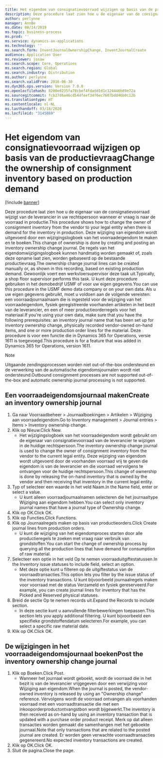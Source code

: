 ```yaml
---
title: Het eigendom van consignatievoorraad wijzigen op basis van de productievraag
description: Deze procedure laat zien hoe u de eigenaar van de consignatievoorraad wijzigt van de leverancier in uw rechtspersoon wanneer er vraag is naar de voorraad in productie.
author: perlynne
manager: AnnBe
ms.date: 08/14/2019
ms.topic: business-process
ms.prod: ''
ms.service: dynamics-ax-applications
ms.technology: ''
ms.search.form: InventJournalOwnershipChange, InventJournalCreate
audience: Application User
ms.reviewer: josaw
ms.search.scope: Core, Operations
ms.search.region: Global
ms.search.industry: Distribution
ms.author: perlynne
ms.search.validFrom: 2016-06-30
ms.dyn365.ops.version: Version 7.0.0
ms.openlocfilehash: 8200e0235fa78cbef4fdadd1d1c124446b89e72a
ms.sourcegitcommit: fcb27d6a46cd544feef34f6ec7607bdd46b0c12b
ms.translationtype: HT
ms.contentlocale: nl-NL
ms.lasthandoff: 03/18/2020
ms.locfileid: "3145869"
---
```

# <a name="change-the-ownership-of-consignment-inventory-based-on-production-demand"></a><span data-ttu-id="ca08d-103">Het eigendom van consignatievoorraad wijzigen op basis van de productievraag</span><span class="sxs-lookup"><span data-stu-id="ca08d-103">Change the ownership of consignment inventory based on production demand</span></span>

[!include [banner](../../includes/banner.md)]

<span data-ttu-id="ca08d-104">Deze procedure laat zien hoe u de eigenaar van de consignatievoorraad wijzigt van de leverancier in uw rechtspersoon wanneer er vraag is naar de voorraad in productie.</span><span class="sxs-lookup"><span data-stu-id="ca08d-104">This procedure shows how to change the owner of consignment inventory from the vendor to your legal entity when there is demand for the inventory in production.</span></span> <span data-ttu-id="ca08d-105">Deze wijziging van eigendom wordt uitgevoerd door een wijzigingslogboek van het voorraadeigendom te maken en te boeken.</span><span class="sxs-lookup"><span data-stu-id="ca08d-105">This change of ownership is done by creating and posting an inventory ownership change journal.</span></span> <span data-ttu-id="ca08d-106">De regels van het eigendomwijzigingslogboek kunnen handmatig worden gemaakt of, zoals deze opname laat zien, worden gebaseerd op de bestaande productievraag.</span><span class="sxs-lookup"><span data-stu-id="ca08d-106">The ownership change journal lines can be created manually or, as shown in this recording, based on existing production demand.</span></span> <span data-ttu-id="ca08d-107">Gewoonlijk voert een werkvloersupervisor deze taak uit.</span><span class="sxs-lookup"><span data-stu-id="ca08d-107">Typically, a shop floor supervisor performs this task.</span></span> <span data-ttu-id="ca08d-108">U kunt deze procedure gebruiken in het demobedrijf USMF of voor uw eigen gegevens.</span><span class="sxs-lookup"><span data-stu-id="ca08d-108">You can use this procedure in the USMF demo data company or on your own data.</span></span> <span data-ttu-id="ca08d-109">Als u uw eigen gegevens gebruikt, moet u voldoen aan de volgende vereisten: een voorraadjournaalnaam die is ingesteld voor de wijziging van het voorraadeigendom, fysiek geregistreerde voorhanden artikelen in het bezit van de leverancier, en een of meer productieorderregels voor het materiaal.</span><span class="sxs-lookup"><span data-stu-id="ca08d-109">If you're using your own data, make sure that you have the following prerequisites: an inventory journal name that has been set up for inventory ownership change, physically recorded vendor-owned on-hand items, and one or more production order lines for the material.</span></span> <span data-ttu-id="ca08d-110">Deze procedure is voor een functie die in Dynamics 365 for Operations, versie 1611 is toegevoegd.</span><span class="sxs-lookup"><span data-stu-id="ca08d-110">This procedure is for a feature that was added in Dynamics 365 for Operations, version 1611.</span></span>

> [!NOTE]
> <span data-ttu-id="ca08d-111">Uitgaande zendingsprocessen worden niet out-of-the-box ondersteund en de verwerking van de automatische eigendomsjournalen wordt niet ondersteund.</span><span class="sxs-lookup"><span data-stu-id="ca08d-111">Outbound consignment processes are not supported out-of-the-box and automatic ownership journal processing is not supported.</span></span>

## <a name="create-an-inventory-ownership-journal"></a><span data-ttu-id="ca08d-112">Een voorraadeigendomsjournaal maken</span><span class="sxs-lookup"><span data-stu-id="ca08d-112">Create an inventory ownership journal</span></span>
1. <span data-ttu-id="ca08d-113">Ga naar Voorraadbeheer > Journaalboekingen > Artikelen > Wijziging aan voorraadeigendom.</span><span class="sxs-lookup"><span data-stu-id="ca08d-113">Go to Inventory management > Journal entries > Items > Inventory ownership change.</span></span>
2. <span data-ttu-id="ca08d-114">Klik op Nieuw.</span><span class="sxs-lookup"><span data-stu-id="ca08d-114">Click New.</span></span>
    * <span data-ttu-id="ca08d-115">Het wijzigingslogboek van het voorraadeigendom wordt gebruikt om de eigenaar van consignatievoorraad van de leverancier te wijzigen in de huidige rechtspersoon.</span><span class="sxs-lookup"><span data-stu-id="ca08d-115">The inventory ownership change journal is used to change the owner of consignment inventory from the vendor to the current legal entity.</span></span> <span data-ttu-id="ca08d-116">Deze wijziging van eigendom wordt uitgevoerd door de voorhanden voorraad vrij te geven die eigendom is van de leverancier en die voorraad vervolgens te ontvangen voor de huidige rechtspersoon.</span><span class="sxs-lookup"><span data-stu-id="ca08d-116">This change of ownership is done by releasing the on-hand inventory that is owned by the vendor and then receiving that inventory in the current legal entity.</span></span>  
3. <span data-ttu-id="ca08d-117">Typ of selecteer een waarde in het veld Naam.</span><span class="sxs-lookup"><span data-stu-id="ca08d-117">In the Name field, enter or select a value.</span></span>
    * <span data-ttu-id="ca08d-118">U kunt alleen voorraadjournaalnamen selecteren die het journaaltype Wijziging aan eigendom hebben.</span><span class="sxs-lookup"><span data-stu-id="ca08d-118">You can select only inventory journal names that have a journal type of Ownership change.</span></span>  
4. <span data-ttu-id="ca08d-119">Klik op OK.</span><span class="sxs-lookup"><span data-stu-id="ca08d-119">Click OK.</span></span>
5. <span data-ttu-id="ca08d-120">Klik op Functies.</span><span class="sxs-lookup"><span data-stu-id="ca08d-120">Click Functions.</span></span>
6. <span data-ttu-id="ca08d-121">Klik op Journaalregels maken op basis van productieorders.</span><span class="sxs-lookup"><span data-stu-id="ca08d-121">Click Create journal lines from production orders.</span></span>
    * <span data-ttu-id="ca08d-122">U kunt de wijziging van het eigendomproces starten door alle productieregels te zoeken met vraag naar verbruik van grondstoffen.</span><span class="sxs-lookup"><span data-stu-id="ca08d-122">You can start the change of ownership process by querying all the production lines that have demand for consumption of raw material.</span></span>  
7. <span data-ttu-id="ca08d-123">Selecteer een optie in het veld Op te nemen voorraaduitgiftestatussen.</span><span class="sxs-lookup"><span data-stu-id="ca08d-123">In the Inventory issue statuses to include field, select an option.</span></span>
    * <span data-ttu-id="ca08d-124">Met deze optie kunt u filteren op de uitgiftestatus van de voorraadtransacties.</span><span class="sxs-lookup"><span data-stu-id="ca08d-124">This option lets you filter by the issue status of the inventory transactions.</span></span> <span data-ttu-id="ca08d-125">U kunt bijvoorbeeld journaalregels maken voor voorraad met de status Verzameld en fysiek gereserveerd.</span><span class="sxs-lookup"><span data-stu-id="ca08d-125">For example, you can create journal lines for inventory that has the Picked and Reserved physical statuses.</span></span>  
8. <span data-ttu-id="ca08d-126">Breid de sectie Op te nemen records uit.</span><span class="sxs-lookup"><span data-stu-id="ca08d-126">Expand the Records to include section.</span></span>
    * <span data-ttu-id="ca08d-127">In deze sectie kunt u aanvullende filterbewerkingen toepassen.</span><span class="sxs-lookup"><span data-stu-id="ca08d-127">This section lets you apply additional filtering.</span></span> <span data-ttu-id="ca08d-128">U kunt bijvoorbeeld een specifieke grondstoffendatum selecteren.</span><span class="sxs-lookup"><span data-stu-id="ca08d-128">For example, you can select a specific raw material date.</span></span>  
9. <span data-ttu-id="ca08d-129">Klik op OK.</span><span class="sxs-lookup"><span data-stu-id="ca08d-129">Click OK.</span></span>

## <a name="post-the-inventory-ownership-change-journal"></a><span data-ttu-id="ca08d-130">De wijzigingen in het voorraadeigendomsjournaal boeken</span><span class="sxs-lookup"><span data-stu-id="ca08d-130">Post the inventory ownership change journal</span></span>
1. <span data-ttu-id="ca08d-131">Klik op Boeken.</span><span class="sxs-lookup"><span data-stu-id="ca08d-131">Click Post.</span></span>
    * <span data-ttu-id="ca08d-132">Wanneer het journaal wordt geboekt, wordt de voorraad die in het bezit is van de leverancier vrijgegeven door een verwijzing voor Wijziging aan eigendom.</span><span class="sxs-lookup"><span data-stu-id="ca08d-132">When the journal is posted, the vendor-owned inventory is released by using an "Ownership change" reference.</span></span> <span data-ttu-id="ca08d-133">Vervolgens wordt de voorraad ontvangen als voorhanden voorraad met een voorraadtransactie die met een inkooporderproductontvangstbon wordt bijgewerkt.</span><span class="sxs-lookup"><span data-stu-id="ca08d-133">The inventory is then received as on-hand by using an inventory transaction that is updated with a purchase order product receipt.</span></span> <span data-ttu-id="ca08d-134">Merk op dat alleen transacties worden gemaakt die samenhangen met het geboekte journaal.</span><span class="sxs-lookup"><span data-stu-id="ca08d-134">Note that only transactions that are related to the posted journal are created.</span></span> <span data-ttu-id="ca08d-135">Er worden geen verwachte voorraadtransacties gegenereerd.</span><span class="sxs-lookup"><span data-stu-id="ca08d-135">No expected inventory transactions are created.</span></span>  
2. <span data-ttu-id="ca08d-136">Klik op OK.</span><span class="sxs-lookup"><span data-stu-id="ca08d-136">Click OK.</span></span>
3. <span data-ttu-id="ca08d-137">Sluit de pagina.</span><span class="sxs-lookup"><span data-stu-id="ca08d-137">Close the page.</span></span>

